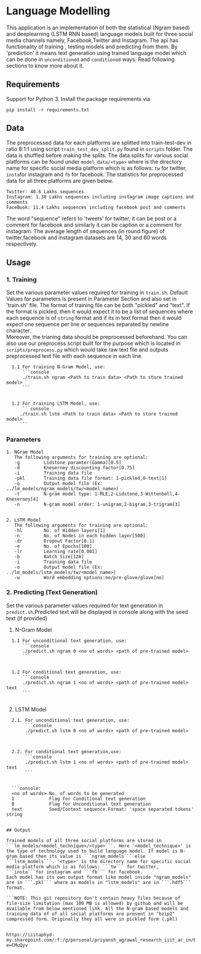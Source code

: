 # Language Modelling

This application is an implementation of both the statistical (Ngram based) and deeplearning (LSTM RNN based) language models built for three social media channels namely, Facebook,Twitter and Instagram. The api has functionality of training , testing models and predicting from them. By 'prediction' it means text generation using trained language model which can be done in ```unconditioned``` and ```conditioned``` ways. Read following sections to know more about it.    

## Requirements

Support for Python 3. Install the package requirements via
```console
pip install -r requirements.txt
```

## Data
 
The preprocessed data for each platforms are splitted into train-test-dev in ratio 8:1:1 using script ```train_test_dev_split.py``` found in ```scripts``` folder. The data is shuffled before making the splits. The data splits for various social platforms can be found under ```model_data/<type>``` where <type> is the directory name for specific social media platform which is as follows: ```tw``` for twitter, ```insta```for instagram and ```fb``` for facebook. 
The statistics for preprocessed data for all three platforms are given below.
```
Twitter: 40.6 Lakhs sequences
Instagram: 1.38 Lakhs sequences including instagram image captions and comments 
FaceBook: 11.4 Lakhs sequences including facebook post and comments
```
The word "sequence" refers to 'tweets' for twitter, it can be post or a comment for facebook and similarly it can be caption or a comment for instagram. The average length of sequences (in round figure) of twitter,facebook and instagram datasets are 14, 30 and 60 words respectively.

## Usage

### 1. Training

Set the various parameter values required for training in ```train.sh```. Default Values for parameters is present in Parameter Section and also set in 'train.sh' file. 
The format of training file can be both "pickled" and "text". If the format is pickled, then it would expect it to be a list of sequences where each sequence is of ```string``` format and if its in text format then it would expect one sequence per line or sequences separated by newline character.  
Moreover, the trianing data should be preprocessed beforehand. You can also use our preprocess script built for the purpose which is located in ```scripts/preprocess.py``` which would take raw text file and outputs preprocessed text file with each sequence in each line.
```
  1.1 For training N-Gram Model, use:
      ```console
      ./train.sh ngram <Path to train data> <Path to store trained model>
      ```
    
  
  1.2 For training LSTM Model, use:
      ```console
     ./train.sh lstm <Path to train data> <Path to store trained model>
     ```
```
### Parameters
``` 
1. NGram Model
   The following arguments for training are optional:
   -g         Lidstone paramter(Gamma)[0.5]
   -d         Kneserney discounting factor[0.75]
   -i         Training data file
   -pkl       Training data file format: 1-pickled,0-text[1]
   -o         Output model file (Ex: ../lm_models/ngram_models/tw/<model_name>)
   -t         N-gram model type: 1-MLE,2-Lidstone,3-Wittenbell,4-Kneserney[4]
   -n         N-gram model order: 1-unigram,2-bigram,3-trigram[3]


2. LSTM Model
   The following arguments for training are optional:
   -hl        No. of Hidden layers[1]
   -n         No. of Nodes in each hidden layer[500]
   -dr        Dropout Factor[0.1]
   -e         No. of Epochs[100]
   -lr        Learning rate[0.001]
   -b         Batch Size[128]
   -i         Training data file
   -o         Output model file (Ex: ../lm_models/lstm_models/tw/<model_name>)
   -w         Word embedding options:no/pre-glove/glove[no]
```
   
### 2. Predicting (Text Generation)

Set the various parameter values required for text generation in ```predict.sh```.Predicted text will be displayed in console along with the seed text (if provided)

1. N-Gram Model
```
  1.1 For unconditional text generation, use:
      ```console
      ./predict.sh ngram 0 <no of words> <path of pre-trained model>
      ```
     
  
  1.2 For conditional text generation, use:
      ```console
      ./predict.sh ngram 1 <no of words> <path of pre-trained model> text
      ```
     
```
2. LSTM Model
```
  2.1. For unconditional text generation, use:
       ```console
       ./predict.sh lstm 0 <no of words> <path of pre-trained model>
       ```
    
   
  2.2. For conditional text generation,use:
       ```console
       ./predict.sh lstm 1 <no of words> <path of pre-trained model> text
       ```
    

  ```console:
  <no of words> No. of words to be generated
  1             Flag for Conditional text generation
  0             Flag for Unconditional text generation
  text          Seed/Context sequence.Format: 'space separated tokens' string
  ```
```

## Output

Trained models of all three social platforms are stored in ```lm_models/<model_technique>/<type>```. Here '<model_technique>' is the type of technology used to build language model. If model is N-gram based then its value is ```ngram_models``` else ```lstm_models```. '<type>' is the directory name for specific social media platform which is as follows: ```tw``` for twitter, ```insta```for instagram and ```fb``` for facebook.
Each model has its own output format like model inside "ngram_models" are in ```.pkl``` where as models in "lstm_models" are in ```.hdf5``` format.

```NOTE: This git repository don't contain heavy files because of file-size limitation (max 100 MB is allowed) by github and will be available from below mentioned link. All the N-gram based models and training data of of all social platforms are present in "bzip2" compressed form. Originally they all were in pickled form (.pkl)
         

https://iiitaphyd-my.sharepoint.com/:f:/g/personal/priyansh_agrawal_research_iiit_ac_in/EnV74VjDxMNNohD1LJ1QE5oB8eHv39TGAAhSAIXA1nC5mQ?e=CMuQyv
```
